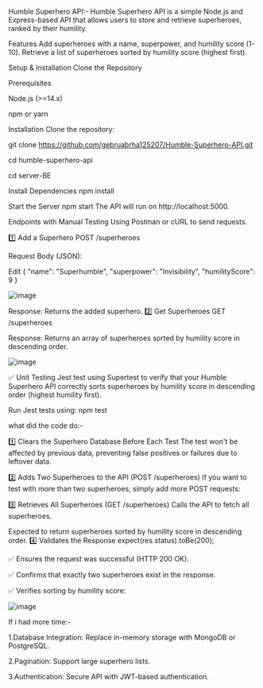 
Humble Superhero API:-
Humble Superhero API is a simple Node.js and Express-based API that allows users to store and retrieve superheroes, ranked by their humility.


Features
Add superheroes with a name, superpower, and humility score (1-10).
Retrieve a list of superheroes sorted by humility score (highest first).


Setup & Installation
Clone the Repository

Prerequisites

Node.js (>=14.x)

npm or yarn

Installation
Clone the repository:

git clone https://github.com/gebruabrha125207/Humble-Superhero-API.git

cd humble-superhero-api


cd server-BE



Install Dependencies
npm install


Start the Server
npm start
The API will run on http://localhost:5000.



Endpoints with Manual Testing Using Postman or cURL to send requests.

1️⃣ Add a Superhero
POST /superheroes

Request Body (JSON):

Edit
{
  "name": "Superhumble",
  "superpower": "Invisibility",
  "humilityScore": 9
}

![image](https://github.com/user-attachments/assets/8c24a7e0-9597-4acf-902f-75eb414593c8)


Response: Returns the added superhero.
2️⃣ Get Superheroes
GET /superheroes

Response: Returns an array of superheroes sorted by humility score in descending order.

![image](https://github.com/user-attachments/assets/6758f92f-f446-45d4-a8bb-9b6c2a72937a)


✅ Unit Testing 
Jest test using Supertest to verify that your Humble Superhero API correctly sorts superheroes by humility score in descending order (highest humility first).

Run Jest tests using:
npm test

what  did the code do:-


1️⃣ Clears the Superhero Database Before Each Test
The test won't be affected by previous data, preventing false positives or failures due to leftover data.


2️⃣ Adds Two Superheroes to the API (POST /superheroes)
If you want to test with more than two superheroes, simply add more POST requests:


3️⃣ Retrieves All Superheroes (GET /superheroes)
   Calls the API to fetch all superheroes.

Expected to return superheroes sorted by humility score in descending order.
4️⃣ Validates the Response
expect(res.status).toBe(200);


✅ Ensures the request was successful (HTTP 200 OK).

✅ Confirms that exactly two superheroes exist in the response.

✅ Verifies sorting by humility score:

![image](https://github.com/user-attachments/assets/8720cbb7-a840-48a4-b0ed-4fc4361143fe)


If i had more time:-

1.Database Integration: Replace in-memory storage with MongoDB or PostgreSQL.

2.Pagination: Support large superhero lists.

3.Authentication: Secure API with JWT-based authentication.



